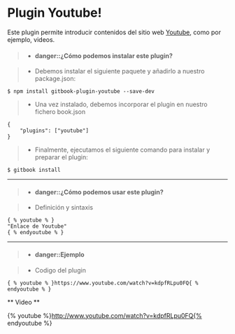 Plugin Youtube!
==============  
Este plugin permite introducir contenidos del sitio web [Youtube](http://www.youtube.com), como por ejemplo, videos.

>- #### danger::¿Cómo podemos instalar este plugin?

> - Debemos instalar el siguiente paquete  y añadirlo a nuestro package.json: 
>
```
$ npm install gitbook-plugin-youtube --save-dev
```
> - Una vez instalado, debemos incorporar el plugin en nuestro fichero book.json
>
``` 
{
    "plugins": ["youtube"]
}
```
> - Finalmente, ejecutamos el siguiente comando para instalar y preparar el plugin:
>
```
$ gitbook install
```

<hr />

>- #### danger::¿Cómo podemos usar este plugin?

> - Definición y sintaxis
>
```
{ % youtube % }
"Enlace de Youtube"
{ % endyoutube % }
```

<hr />

>- #### danger::Ejemplo

> - Codigo del plugin
>
```
{ % youtube % }https://www.youtube.com/watch?v=kdpfRLpu0FQ{ % endyoutube % }
```

** Video ** 

{% youtube %}http://www.youtube.com/watch?v=kdpfRLpu0FQ{% endyoutube %}


